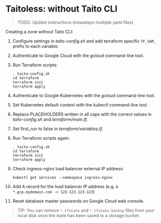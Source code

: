 # Taitoless: without Taito CLI

> TODO: Update instructions (nowadays multiple yaml files)

Creating a zone without Taito CLI:

1) Configure settings in *taito-config.sh* and add terraform specific `TF_VAR_` prefix to each variable.

2) Authenticate to Google Cloud with the *gcloud* command-line tool.

3) Run Terraform scripts:

    ```
    . taito-config.sh
    cd terraform
    terraform init
    terraform apply
    ```

4) Authenticate to Google Kubernetes with the *gcloud* command-line tool.

5) Set Kubernetes default context with the *kubectl* command-line tool.

6) Replace PLACEHOLDERS written in all caps with the correct values in *taito-config.sh* and *terraform/main.tf*.

7) Set first_run to false in *terraform/variables.tf*.

8) Run Terraform scripts again:

    ```
    . taito-config.sh
    cd terraform
    terraform init
    terraform apply
    ```

9) Check ingress-nginx load balancer external IP address:

    ```
    kubectl get services --namespace ingress-nginx
    ```

10) Add A record for the load balancer IP address (e.g. `A *.gcp.mydomain.com -> 123.123.123.123`)

11) Reset database master passwords on Google Cloud web console.

> TIP: You can remove `*.tfstate` and `*.tfstate.backup` files from your local disk once the state has been saved to a storage bucket.
